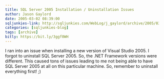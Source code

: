 ```yaml
---
title: SQL Server 2005 Installation / Uninstallation Issues
author: Jason Gaylord
date: 2005-03-02 08:39:00
sqljunkies-link: http://sqljunkies.com/WebLog/j_gaylord/archive/2005/03/02/8345.aspx
categories: [sqljunkies-blog]
tags: [archive]
bitly: https://bit.ly/3ggf0WH
---
```


I ran into an issue when installing a new version of Visual Studio 2005. I forgot to uninstall SQL Server 2005. So, the .NET Framework versions were different. This caused tons of issues leading to me not being able to have SQL Server 2005 at all on this particular machine. So, remember to uninstall everything first! ;)